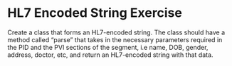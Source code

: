 # HL7 Encoded String Exercise
Create a class that forms an HL7-encoded string. The class should have a method called “parse” that takes in the necessary parameters required in the PID and the PVI sections of the segment, i.e name, DOB, gender, address, doctor, etc, and return an HL7-encoded string with that data.
